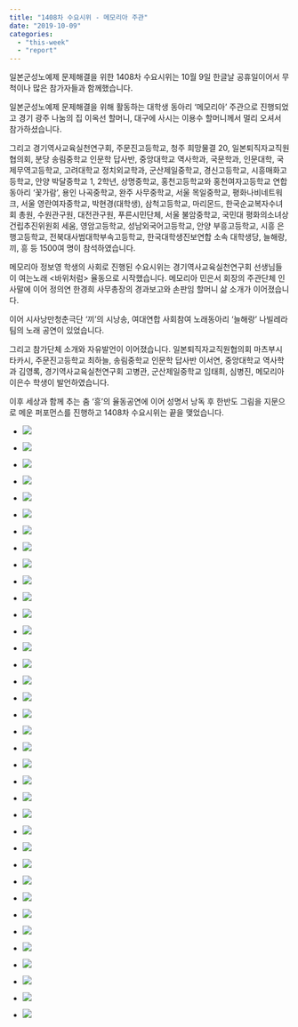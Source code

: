 ```yaml
---
title: "1408차 수요시위 - 메모리아 주관"
date: "2019-10-09"
categories: 
  - "this-week"
  - "report"
---
```


일본군성노예제 문제해결을 위한 1408차 수요시위는 10월 9일 한글날 공휴일이어서 무척이나 많은 참가자들과 함께했습니다.

일본군성노예제 문제해결을 위해 활동하는 대학생 동아리 ‘메모리아’ 주관으로 진행되었고 경기 광주 나눔의 집 이옥선 할머니, 대구에 사시는 이용수 할머니께서 멀리 오셔서 참가하셨습니다.

그리고 경기역사교육실천연구회, 주문진고등학교, 청주 희망물결 20, 일본퇴직자교직원협의회, 분당 송림중학교 인문학 답사반, 중앙대학교 역사학과, 국문학과, 인문대학, 국제무역고등학교, 고려대학교 정치외교학과, 군산제일중학교, 경신고등학교, 시흥매화고등학교, 안양 박달중학교 1, 2학년, 상명중학교, 홍천고등학교와 홍천여자고등학교 연합동아리 ‘꽃가람’, 용인 나곡중학교, 완주 사무중학교, 서울 목일중학교, 평화나비네트워크, 서울 영란여자중학교, 박현경(대학생), 삼척고등학교, 마리몬드, 한국순교복자수녀회 총원, 수원관구원, 대전관구원, 푸른시민단체, 서울 불암중학교, 국민대 평화의소녀상건립추진위원회 세움, 영암고등학교, 성남외국어고등학교, 안양 부흥고등학교, 시흥 은행고등학교, 전북대사범대학부속고등학교, 한국대학생진보연합 소속 대학생당, 늘해랑, 끼, 흥 등 1500여 명이 참석하였습니다.

메모리아 정보영 학생의 사회로 진행된 수요시위는 경기역사교육실천연구회 선생님들이 여는노래 <바위처럼> 율동으로 시작했습니다. 메모리아 민은서 회장의 주관단체 인사말에 이어 정의연 한경희 사무총장의 경과보고와 손판임 할머니 삶 소개가 이어졌습니다.

이어 시사낭만청춘극단 ‘끼’의 시낭송, 여대연합 사회참여 노래동아리 ‘늘해랑’ 나빌레라 팀의 노래 공연이 있었습니다.

그리고 참가단체 소개와 자유발언이 이어졌습니다. 일본퇴직자교직원협의회 마츠부시 타카시, 주문진고등학교 최하늘, 송림중학교 인문학 답사반 이서연, 중앙대학교 역사학과 김영록, 경기역사교육실천연구회 고병관, 군산제일중학교 임태희, 심병진, 메모리아 이은수 학생이 발언하였습니다.

이후 세상과 함께 추는 춤 ‘흥’의 율동공연에 이어 성명서 낭독 후 한반도 그림을 지문으로 메운 퍼포먼스를 진행하고 1408차 수요시위는 끝을 맺었습니다.

- ![](http://womenandwar.net/kr/wp-content/uploads/2019/10/크기변환IMGP0919.jpg)
    
- ![](http://womenandwar.net/kr/wp-content/uploads/2019/10/크기변환IMGP0922.jpg)
    
- ![](http://womenandwar.net/kr/wp-content/uploads/2019/10/크기변환IMGP0929.jpg)
    
- ![](http://womenandwar.net/kr/wp-content/uploads/2019/10/크기변환IMGP0932.jpg)
    
- ![](http://womenandwar.net/kr/wp-content/uploads/2019/10/크기변환IMGP0941.jpg)
    
- ![](http://womenandwar.net/kr/wp-content/uploads/2019/10/크기변환IMGP0949.jpg)
    
- ![](http://womenandwar.net/kr/wp-content/uploads/2019/10/크기변환IMGP0952.jpg)
    
- ![](http://womenandwar.net/kr/wp-content/uploads/2019/10/크기변환IMGP0955.jpg)
    
- ![](http://womenandwar.net/kr/wp-content/uploads/2019/10/크기변환IMGP0957.jpg)
    
- ![](http://womenandwar.net/kr/wp-content/uploads/2019/10/크기변환IMGP0959.jpg)
    
- ![](http://womenandwar.net/kr/wp-content/uploads/2019/10/크기변환IMGP0964.jpg)
    
- ![](http://womenandwar.net/kr/wp-content/uploads/2019/10/크기변환IMGP0972.jpg)
    
- ![](http://womenandwar.net/kr/wp-content/uploads/2019/10/크기변환IMGP0978.jpg)
    
- ![](http://womenandwar.net/kr/wp-content/uploads/2019/10/크기변환IMGP0983.jpg)
    
- ![](http://womenandwar.net/kr/wp-content/uploads/2019/10/크기변환IMGP1000.jpg)
    
- ![](http://womenandwar.net/kr/wp-content/uploads/2019/10/크기변환IMGP1003.jpg)
    
- ![](http://womenandwar.net/kr/wp-content/uploads/2019/10/크기변환IMGP1013.jpg)
    
- ![](http://womenandwar.net/kr/wp-content/uploads/2019/10/크기변환IMGP1020.jpg)
    
- ![](http://womenandwar.net/kr/wp-content/uploads/2019/10/크기변환IMGP1028.jpg)
    
- ![](http://womenandwar.net/kr/wp-content/uploads/2019/10/크기변환IMGP1033.jpg)
    
- ![](http://womenandwar.net/kr/wp-content/uploads/2019/10/크기변환IMGP1036.jpg)
    
- ![](http://womenandwar.net/kr/wp-content/uploads/2019/10/크기변환IMGP1037.jpg)
    
- ![](http://womenandwar.net/kr/wp-content/uploads/2019/10/크기변환IMGP1043.jpg)
    
- ![](http://womenandwar.net/kr/wp-content/uploads/2019/10/크기변환IMGP1051.jpg)
    
- ![](http://womenandwar.net/kr/wp-content/uploads/2019/10/크기변환IMGP1053.jpg)
    
- ![](http://womenandwar.net/kr/wp-content/uploads/2019/10/크기변환IMGP1056.jpg)
    
- ![](http://womenandwar.net/kr/wp-content/uploads/2019/10/크기변환IMGP1063.jpg)
    
- ![](http://womenandwar.net/kr/wp-content/uploads/2019/10/크기변환IMGP1080.jpg)
    
- ![](http://womenandwar.net/kr/wp-content/uploads/2019/10/크기변환IMGP1082.jpg)
    
- ![](http://womenandwar.net/kr/wp-content/uploads/2019/10/크기변환S28BW-419100915090_0002.jpg)
    
- ![](http://womenandwar.net/kr/wp-content/uploads/2019/10/크기변환S28BW-419100915090_0003.jpg)
    
- ![](http://womenandwar.net/kr/wp-content/uploads/2019/10/S28BW-419100915090_0001-724x1024.jpg)
    
- ![](http://womenandwar.net/kr/wp-content/uploads/2019/10/크기변환할머니-삶_손판임-01-1.jpg)
    
- ![](http://womenandwar.net/kr/wp-content/uploads/2019/10/크기변환할머니-삶_손판임-02-1.jpg)
    
- ![](http://womenandwar.net/kr/wp-content/uploads/2019/10/크기변환할머니-삶_손판임-03-1.jpg)
    
- ![](http://womenandwar.net/kr/wp-content/uploads/2019/10/크기변환할머니-삶_손판임-04-1.jpg)

